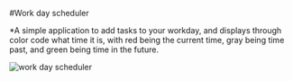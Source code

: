 #Work day scheduler

*A simple application to add tasks to your workday, and displays through color code what time it is, with red being the current time, gray being time past, and green being time in the future.




![work day scheduler](https://user-images.githubusercontent.com/95893374/155854337-94f18947-4e65-46a0-9146-6c0538f08080.png)


